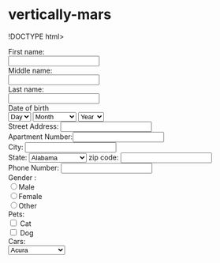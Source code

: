 # vertically-mars
!DOCTYPE html>
<html>
<head>
	<title><h1><strong>Welcome to Mountain View Apartments</strong></h1></title>
</head>
<body>
	
<form>
  <label for="fname">First name:</label><br>
  <input type="text" id="fname" name="fname"><br>
  <label for="middlename">Middle name:</label><br>
  <input type="text" id="mname" name="mname"> <br>
  <label for="lname">Last name:</label><br>
  <input type="text" id="lname" name="lname"><br>
  <div class="control-group">
  <label for="dob-day" class="control-label">Date of birth</label>
  <div class="controls">
    <select name="dob-day" id="dob-day">
      <option value="">Day</option>
      <option value="">---</option>
      <option value="01">01</option>
      <option value="02">02</option>
      <option value="03">03</option>
      <option value="04">04</option>
      <option value="05">05</option>
      <option value="06">06</option>
      <option value="07">07</option>
      <option value="08">08</option>
      <option value="09">09</option>
      <option value="10">10</option>
      <option value="11">11</option>
      <option value="12">12</option>
      <option value="13">13</option>
      <option value="14">14</option>
      <option value="15">15</option>
      <option value="16">16</option>
      <option value="17">17</option>
      <option value="18">18</option>
      <option value="19">19</option>
      <option value="20">20</option>
      <option value="21">21</option>
      <option value="22">22</option>
      <option value="23">23</option>
      <option value="24">24</option>
      <option value="25">25</option>
      <option value="26">26</option>
      <option value="27">27</option>
      <option value="28">28</option>
      <option value="29">29</option>
      <option value="30">30</option>
      <option value="31">31</option>
    </select>
    <select name="dob-month" id="dob-month">
      <option value="">Month</option>
      <option value="">-----</option>
      <option value="01">January</option>
      <option value="02">February</option>
      <option value="03">March</option>
      <option value="04">April</option>
      <option value="05">May</option>
      <option value="06">June</option>
      <option value="07">July</option>
      <option value="08">August</option>
      <option value="09">September</option>
      <option value="10">October</option>
      <option value="11">November</option>
      <option value="12">December</option>
    </select>
    <select name="dob-year" id="dob-year">
      <option value="">Year</option>
      <option value="">----</option>
      <option value="2012">2012</option>
      <option value="2011">2011</option>
      <option value="2010">2010</option>
      <option value="2009">2009</option>
      <option value="2008">2008</option>
      <option value="2007">2007</option>
      <option value="2006">2006</option>
      <option value="2005">2005</option>
      <option value="2004">2004</option>
      <option value="2003">2003</option>
      <option value="2002">2002</option>
      <option value="2001">2001</option>
      <option value="2000">2000</option>
      <option value="1999">1999</option>
      <option value="1998">1998</option>
      <option value="1997">1997</option>
      <option value="1996">1996</option>
      <option value="1995">1995</option>
      <option value="1994">1994</option>
      <option value="1993">1993</option>
      <option value="1992">1992</option>
      <option value="1991">1991</option>
      <option value="1990">1990</option>
      <option value="1989">1989</option>
      <option value="1988">1988</option>
      <option value="1987">1987</option>
      <option value="1986">1986</option>
      <option value="1985">1985</option>
      <option value="1984">1984</option>
      <option value="1983">1983</option>
      <option value="1982">1982</option>
      <option value="1981">1981</option>
      <option value="1980">1980</option>
      <option value="1979">1979</option>
      <option value="1978">1978</option>
      <option value="1977">1977</option>
      <option value="1976">1976</option>
      <option value="1975">1975</option>
      <option value="1974">1974</option>
      <option value="1973">1973</option>
      <option value="1972">1972</option>
      <option value="1971">1971</option>
      <option value="1970">1970</option>
      <option value="1969">1969</option>
      <option value="1968">1968</option>
      <option value="1967">1967</option>
      <option value="1966">1966</option>
      <option value="1965">1965</option>
      <option value="1964">1964</option>
      <option value="1963">1963</option>
      <option value="1962">1962</option>
      <option value="1961">1961</option>
      <option value="1960">1960</option>
      <option value="1959">1959</option>
      <option value="1958">1958</option>
      <option value="1957">1957</option>
      <option value="1956">1956</option>
      <option value="1955">1955</option>
      <option value="1954">1954</option>
      <option value="1953">1953</option>
      <option value="1952">1952</option>
      <option value="1951">1951</option>
      <option value="1950">1950</option>
      <option value="1949">1949</option>
      <option value="1948">1948</option>
      <option value="1947">1947</option>
      <option value="1946">1946</option>
      <option value="1945">1945</option>
      <option value="1944">1944</option>
      <option value="1943">1943</option>
      <option value="1942">1942</option>
      <option value="1941">1941</option>
      <option value="1940">1940</option>
      <option value="1939">1939</option>
      <option value="1938">1938</option>
      <option value="1937">1937</option>
      <option value="1936">1936</option>
      <option value="1935">1935</option>
      <option value="1934">1934</option>
      <option value="1933">1933</option>
      <option value="1932">1932</option>
      <option value="1931">1931</option>
      <option value="1930">1930</option>
      <option value="1929">1929</option>
      <option value="1928">1928</option>
      <option value="1927">1927</option>
      <option value="1926">1926</option>
      <option value="1925">1925</option>
      <option value="1924">1924</option>
      <option value="1923">1923</option>
      <option value="1922">1922</option>
      <option value="1921">1921</option>
      <option value="1920">1920</option>
      <option value="1919">1919</option>
      <option value="1918">1918</option>
      <option value="1917">1917</option>
      <option value="1916">1916</option>
      <option value="1915">1915</option>
      <option value="1914">1914</option>
      <option value="1913">1913</option>
      <option value="1912">1912</option>
      <option value="1911">1911</option>
      <option value="1910">1910</option>
      <option value="1909">1909</option>
      <option value="1908">1908</option>
      <option value="1907">1907</option>
      <option value="1906">1906</option>
      <option value="1905">1905</option>
      <option value="1904">1904</option>
      <option value="1903">1903</option>
      <option value="1901">1901</option>
      <option value="1900">1900</option>
    </select>
  </div>
  Street Address:   <input type="street" name="street"><br>
		Apartment Number:<input type="apartment number" name="apartmentnumber"><br>
		City:            <input type="city" name="city"><br>
		State:           
		<select name="state">
<option value="AL">Alabama</option>
<option value="AK">Alaska</option>
<option value="AZ">Arizona</option>
<option value="AR">Arkansas</option>
<option value="CA">California</option>
<option value="CO">Colorado</option>
<option value="CT">Connecticut</option>
<option value="DE">Delaware</option>
<option value="FL">Florida</option>
<option value="GA">Georgia</option>
<option value="HI">Hawaii</option>
<option value="ID">Idaho</option>
<option value="IL">Illinois</option>
<option value="IN">Indiana</option>
<option value="IA">Iowa</option>
<option value="KS">Kansas</option>
<option value="KY">Kentucky</option>
<option value="LA">Louisiana</option>
<option value="ME">Maine</option>
<option value="MD">Maryland</option>
<option value="MA">Massachusetts</option>
<option value="MI">Michigan</option>
<option value="MN">Minnesota</option>
<option value="MS">Mississippi</option>
<option value="MO">Missouri</option>
<option value="MT">Montana</option>
<option value="NE">Nebraska</option>
<option value="NV">Nevada</option>
<option value="NH">New Hampshire</option>
<option value="NJ">New Jersey</option>
<option value="NM">New Mexico</option>
<option value="NY">New York</option>
<option value="NC">North Carolina</option>
<option value="ND">North Dakota</option>
<option value="OH">Ohio</option>
<option value="OK">Oklahoma</option>
<option value="OR">Oregon</option>
<option value="PA">Pennsylvania</option>
<option value="RI">Rhode Island</option>
<option value="SC">South Carolina</option>
<option value="SD">South Dakota</option>
<option value="TN">Tennessee</option>
<option value="TX">Texas</option>
<option value="UT">Utah</option>
<option value="VT">Vermont</option>
<option value="VA">Virginia</option>
<option value="WA">Washington</option>
<option value="WV">West Virginia</option>
<option value="WI">Wisconsin</option>
<option value="WY">Wyoming</option>
</select>
		zip code:        <input type="zip code" name="zipcode"><br>
		Phone Number:    <input type="phone number" name="phonenumber"><br>     
		Gender :<br>
		<input type="radio" name="gender" value="Male">Male<br>
		<input type="radio" name="gender" value="Female">Female<br>
		<input type="radio" name="gender" value="Other">Other<br>
		Pets: <br>
		<input type="checkbox"  name="cat"> Cat<br>
		<input type="checkbox"  name="dog"> Dog<br>
		Cars: <br>
		<select name="cars">
			<option value="acura">Acura</option> <br>
      <option value="alfaromeo">Alfa Romeo</option> <br>
      <option value="astonmartin">Aston Martin</option> <br>
      <option value="audi">Audi</option> <br>
      <option value="bmw">BMW</option> <br>
      <option value="buick">Buick</option> <br>
      <option value="cadillac">Cadillac</option> <br>
      <option value="chevrolet">Chevrolet</option> <br>
      <option value="daihatsu">Daihatsu</option> <br>
      <option value="dodge">Dodge</option> <br>
      <option value="ford">Ford</option> <br>
      <option value="gmc">GMC</option> <br>
      <option value="honda">Honda</option> <br>
      <option value="hummer">Hummer</option> <br>
      <option value="hyundai">Hyundai</option> <br>
      <option value="lamborgini">Lamborgini</option> <br>
      <option value="infiniti">Infiniti</option> <br>
      <option value="kia">Kia</option> <br>
      <option value="mazda">Mazda</option> <br>
      <option value="mercedesbenz">Mercedes Benz</option> <br>
      <option value="nissan">Nissan</option> <br>
      <option value="renault">Renault</option> <br>
      <option value="lamborgini">Lamborgini</option> <br>
      <option value="ferrari">Ferrari</option> <br>
      <option value="Porsche">Porsche</option> <br>
            button type="button" class="btn btn-link">Link</button>
		<input type="Submit" value="Register!">
		<input type="reset">

		</div>

    </select>
<body>
		
</body>
</form>
<img background image: src="cars.jpg" alt="Cars for You";
	style= width="1700px" height="1700px" 
	style-align: background;>

</body>
      
</html>
